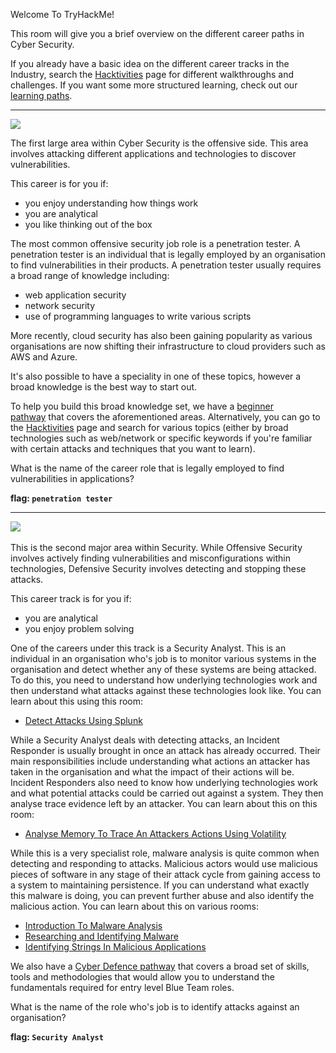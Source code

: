 Welcome To TryHackMe! 

This room will give you a brief overview on the different career paths in Cyber Security. 

If you already have a basic idea on the different career tracks in the Industry, search the [Hacktivities](https://tryhackme.com/hacktivities) page for different walkthroughs and challenges. If you want some more structured learning, check out our [learning paths](https://tryhackme.com/paths).

---
![](https://assets.tryhackme.com/img/ninja.png)  

The first large area within Cyber Security is the offensive side. This area involves attacking different applications and technologies to discover vulnerabilities.

This career is for you if:

- you enjoy understanding how things work
- you are analytical
- you like thinking out of the box

The most common offensive security job role is a penetration tester. A penetration tester is an individual that is legally employed by an organisation to find vulnerabilities in their products. A penetration tester usually requires a broad range of knowledge including:

- web application security
- network security
- use of programming languages to write various scripts

More recently, cloud security has also been gaining popularity as various organisations are now shifting their infrastructure to cloud providers such as AWS and Azure.

It's also possible to have a speciality in one of these topics, however a broad knowledge is the best way to start out.

To help you build this broad knowledge set, we have a [beginner pathway](https://tryhackme.com/path/outline/beginner) that covers the aforementioned areas. Alternatively, you can go to the [Hacktivities](https://tryhackme.com/hacktivities) page and search for various topics (either by broad technologies such as web/network or specific keywords if you're familiar with certain attacks and techniques that you want to learn).

What is the name of the career role that is legally employed to find vulnerabilities in applications?

**flag: `penetration tester`**

---
![](https://assets.tryhackme.com/img/shield.png)     

This is the second major area within Security. While Offensive Security involves actively finding vulnerabilities and misconfigurations within technologies, Defensive Security involves detecting and stopping these attacks.

This career track is for you if:

- you are analytical
- you enjoy problem solving

One of the careers under this track is a Security Analyst. This is an individual in an organisation who's job is to monitor various systems in the organisation and detect whether any of these systems are being attacked. To do this, you need to understand how underlying technologies work and then understand what attacks against these technologies look like. You can learn about this using this room:

- [Detect Attacks Using Splunk](https://tryhackme.com/room/splunk101)

While a Security Analyst deals with detecting attacks, an Incident Responder is usually brought in once an attack has already occurred. Their main responsibilities include understanding what actions an attacker has taken in the organisation and what the impact of their actions will be. Incident Responders also need to know how underlying technologies work and what potential attacks could be carried out against a system. They then analyse trace evidence left by an attacker. You can learn about this on this room:

- [Analyse Memory To Trace An Attackers Actions Using Volatility](https://tryhackme.com/room/volatility)

While this is a very specialist role, malware analysis is quite common when detecting and responding to attacks. Malicious actors would use malicious pieces of software in any stage of their attack cycle from gaining access to a system to maintaining persistence. If you can understand what exactly this malware is doing, you can prevent further abuse and also identify the malicious action. You can learn about this on various rooms:

- [Introduction To Malware Analysis](https://tryhackme.com/room/malmalintroductory)
- [Researching and Identifying Malware](https://tryhackme.com/room/malresearching)
- [Identifying Strings In Malicious Applications](https://tryhackme.com/room/malstrings)

We also have a [Cyber Defence pathway](https://tryhackme.com/path/outline/blueteam) that covers a broad set of skills, tools and methodologies that would allow you to understand the fundamentals required for entry level Blue Team roles.

What is the name of the role who's job is to identify attacks against an organisation?

**flag: `Security Analyst`**